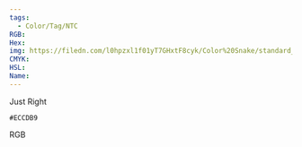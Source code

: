 ```yaml
---
tags:
  - Color/Tag/NTC
RGB:
Hex:
img: https://filedn.com/l0hpzxl1f01yT7GHxtF8cyk/Color%20Snake/standard_csv_to_svg/%23/ECCDB9.svg
CMYK:
HSL:
Name:
---
```

Just Right
```palette
#ECCDB9
```
RGB
